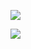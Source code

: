 ![](https://github-readme-stats.vercel.app/api?username=nicknitewolf&show_icons=true&bg_color=0d1117&hide_border=true&title_color=589ff4&text_color=c9d1d9&icon_color=c9d1d9)

![](https://komarev.com/ghpvc/?username=nicknitewolf&color=31ab4b)
